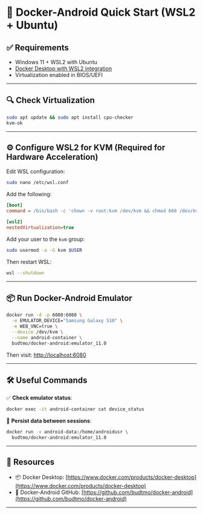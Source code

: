 
# 🚀 Docker-Android Quick Start (WSL2 + Ubuntu)

## ✅ Requirements
- Windows 11 + WSL2 with Ubuntu
- [Docker Desktop with WSL2 integration](https://www.docker.com/products/docker-desktop/)
- Virtualization enabled in BIOS/UEFI

---

## 🔍 Check Virtualization
```bash
sudo apt update && sudo apt install cpu-checker
kvm-ok
```

---

## ⚙️ Configure WSL2 for KVM (Required for Hardware Acceleration)

Edit WSL configuration:
```bash
sudo nano /etc/wsl.conf
```

Add the following:
```ini
[boot]
command = /bin/bash -c 'chown -v root:kvm /dev/kvm && chmod 660 /dev/kvm'

[wsl2]
nestedVirtualization=true
```

Add your user to the `kvm` group:
```bash
sudo usermod -a -G kvm $USER
```

Then restart WSL:
```bash
wsl --shutdown
```

---

## 📦 Run Docker-Android Emulator
```bash
docker run -d -p 6080:6080 \
  -e EMULATOR_DEVICE="Samsung Galaxy S10" \
  -e WEB_VNC=true \
  --device /dev/kvm \
  --name android-container \
  budtmo/docker-android:emulator_11.0
```

Then visit: [http://localhost:6080](http://localhost:6080)

---

## 🛠 Useful Commands

✅ **Check emulator status**:
```bash
docker exec -it android-container cat device_status
```

💾 **Persist data between sessions**:
```bash
docker run -v android-data:/home/androidusr \
  budtmo/docker-android:emulator_11.0
```

---

## 🔗 Resources
- 📦 Docker Desktop: [https://www.docker.com/products/docker-desktop](https://www.docker.com/products/docker-desktop)
- 📘 Docker-Android GitHub: [https://github.com/budtmo/docker-android](https://github.com/budtmo/docker-android)

---

```
